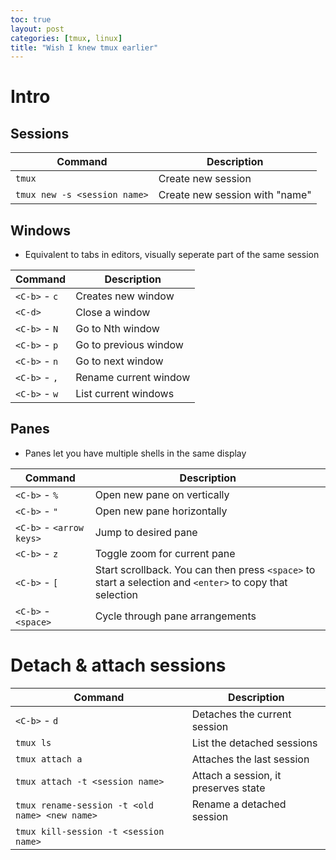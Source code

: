 ```yaml
---
toc: true
layout: post
categories: [tmux, linux]
title: "Wish I knew tmux earlier"
---
```


# Intro

## Sessions

|Command | Description |
|--------|-------------|
|```tmux``` | Create new session |
|```tmux new -s <session name>``` | Create new session with "name"|

## Windows
- Equivalent to tabs in editors, visually seperate part of the same session

|Command | Description |
|--------|-------------|
|```<C-b>``` - ```c``` | Creates new window |
|```<C-d>``` | Close a window |
|```<C-b>``` - ```N``` | Go to Nth window |
|```<C-b>``` - ```p```| Go to previous window |
|```<C-b>``` - ```n```| Go to next window |
|```<C-b>``` - ```,```| Rename current window |
|```<C-b>``` - ```w```| List current windows |

## Panes
- Panes let you have multiple shells in the same display

|Command | Description |
|--------|-------------|
|```<C-b>``` - ```%``` | Open new pane on vertically |
|```<C-b>``` - ```"``` | Open new pane horizontally |
|```<C-b>``` - ```<arrow keys>``` | Jump to desired pane |
|```<C-b>``` - ```z``` | Toggle zoom for current pane |
|```<C-b>``` - ```[``` | Start scrollback. You can then press ```<space>``` to start a selection and ```<enter>``` to copy that selection |
|```<C-b>``` - ```<space>``` | Cycle through pane arrangements |


# Detach & attach sessions

|Command | Description |
|--------|-------------|
|```<C-b>``` - ```d```| Detaches the current session |
|```tmux ls``` | List the detached sessions |
|```tmux attach a``` | Attaches the last session |
|```tmux attach -t <session name>``` | Attach a session, it preserves state |
|```tmux rename-session -t <old name> <new name>``` | Rename a detached session |
|```tmux kill-session -t <session name>``` | 

# 